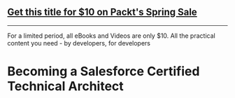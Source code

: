 ## [Get this title for $10 on Packt's Spring Sale](https://www.packt.com/B16557?utm_source=github&utm_medium=packt-github-repo&utm_campaign=spring_10_dollar_2022)
-----
For a limited period, all eBooks and Videos are only $10. All the practical content you need \- by developers, for developers

# Becoming a Salesforce Certified Technical Architect
